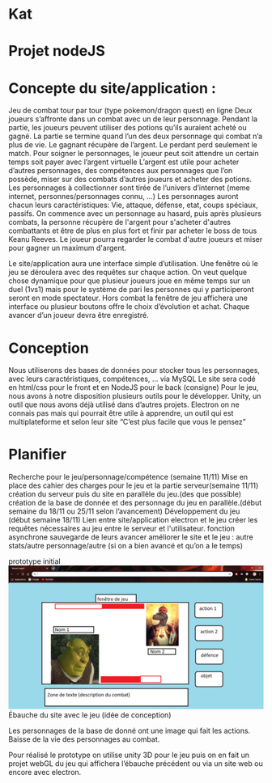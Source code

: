 # Kat
# Projet nodeJS

# Concepte du site/application :
Jeu de combat tour par tour (type pokemon/dragon quest) en ligne 
Deux joueurs s’affronte dans un combat avec un de leur personnage.
Pendant la partie, les joueurs peuvent utiliser des potions qu’ils auraient acheté ou gagné. 
La partie se termine quand l’un des deux personnage qui combat n’a plus de vie.
Le gagnant récupère de l’argent. Le perdant perd seulement le match.
Pour soigner le personnages, le joueur peut soit attendre un certain temps soit payer avec l’argent virtuelle
L’argent est utile pour acheter d’autres personnages, des compétences aux personnages que l’on possède, miser sur des combats d’autres joueurs et acheter des potions.
Les personnages à collectionner sont tirée de l’univers d’internet (meme internet, personnes/personnages connu, …)
Les personnages auront chacun leurs caractéristiques: Vie, attaque, défense, etat, coups spéciaux, passifs.
On commence avec un personnage au hasard, puis après plusieurs combats, la personne récupère de l'argent pour s'acheter d'autres combattants et être de plus en plus fort et finir par acheter le boss de tous Keanu Reeves.
Le joueur pourra regarder le combat d'autre joueurs et miser pour gagner un maximum d'argent.

Le site/application aura une interface simple d’utilisation. Une fenêtre où le jeu se déroulera avec des requêtes sur chaque action. On veut quelque chose dynamique pour que plusieur joueurs joue en même temps sur un duel (1vs1) mais pour le système de pari les personnes qui y participeront seront en mode spectateur.
Hors combat la fenêtre de jeu affichera une interface ou plusieur boutons offre le choix d’évolution et achat.
Chaque avancer d’un joueur devra être enregistré.

# Conception
Nous utiliserons des bases de données pour stocker tous les personnages, avec leurs caractéristiques, compétences, … via MySQL
Le site sera codé en html/css pour le front et en NodeJS pour le back (consigne)
Pour le jeu, nous avons à notre disposition plusieurs outils pour le développer.
Unity, un outil que nous avons déjà utilisé dans d’autres projets.
Electron on ne connais pas mais qui pourrait être utile à apprendre, un outil qui est multiplateforme et selon leur site “C’est plus facile que vous le pensez”  

# Planifier
Recherche pour le jeu/personnage/compétence (semaine 11/11) 
Mise en place des cahier des charges pour le jeu et la partie serveur(semaine 11/11)
création du serveur puis du site en parallèle du jeu.(des que possible)
création de la base de donnée et des personnage du jeu en parallèle.(début semaine du 18/11 ou 25/11 selon l’avancement)
Développement du jeu (début semaine 18/11)
Lien entre site/application electron et le jeu 
créer les requêtes nécessaires au jeu entre le serveur et l'utilisateur.
fonction asynchrone 
sauvegarde de leurs avancer 
améliorer le site et le jeu : autre stats/autre personnage/autre (si on a bien avancé et qu’on a le temps)

 prototype initial
![alt text](https://github.com/GuillaumeAprin/Kat/blob/master/Page%20test.png)
Ébauche du site avec le jeu (idée de conception)

Les personnages de la base de donné ont une image qui fait les actions.
Baisse de la vie des personnages au combat.

Pour réalisé le prototype on utilise unity 3D pour le jeu puis on en fait un projet webGL du jeu qui affichera l’ébauche précédent ou via un site web ou encore avec electron.


